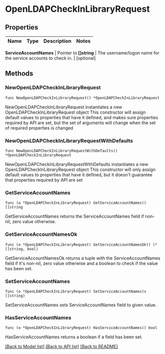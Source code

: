 # OpenLDAPCheckInLibraryRequest


## Properties

Name | Type | Description | Notes
------------ | ------------- | ------------- | -------------


**ServiceAccountNames** | Pointer to **[]string** | The username/logon name for the service accounts to check in. | [optional] 



## Methods


### NewOpenLDAPCheckInLibraryRequest

`func NewOpenLDAPCheckInLibraryRequest() *OpenLDAPCheckInLibraryRequest`

NewOpenLDAPCheckInLibraryRequest instantiates a new OpenLDAPCheckInLibraryRequest object
This constructor will assign default values to properties that have it defined,
and makes sure properties required by API are set, but the set of arguments
will change when the set of required properties is changed

### NewOpenLDAPCheckInLibraryRequestWithDefaults

`func NewOpenLDAPCheckInLibraryRequestWithDefaults() *OpenLDAPCheckInLibraryRequest`

NewOpenLDAPCheckInLibraryRequestWithDefaults instantiates a new OpenLDAPCheckInLibraryRequest object
This constructor will only assign default values to properties that have it defined,
but it doesn't guarantee that properties required by API are set


### GetServiceAccountNames

`func (o *OpenLDAPCheckInLibraryRequest) GetServiceAccountNames() []string`

GetServiceAccountNames returns the ServiceAccountNames field if non-nil, zero value otherwise.

### GetServiceAccountNamesOk

`func (o *OpenLDAPCheckInLibraryRequest) GetServiceAccountNamesOk() (*[]string, bool)`

GetServiceAccountNamesOk returns a tuple with the ServiceAccountNames field if it's non-nil, zero value otherwise
and a boolean to check if the value has been set.

### SetServiceAccountNames

`func (o *OpenLDAPCheckInLibraryRequest) SetServiceAccountNames(v []string)`

SetServiceAccountNames sets ServiceAccountNames field to given value.


### HasServiceAccountNames

`func (o *OpenLDAPCheckInLibraryRequest) HasServiceAccountNames() bool`

HasServiceAccountNames returns a boolean if a field has been set.









[[Back to Model list]](../README.md#documentation-for-models) [[Back to API list]](../README.md#documentation-for-api-endpoints) [[Back to README]](../README.md)


